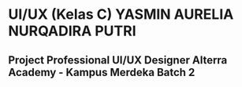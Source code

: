 # UI/UX (Kelas C) YASMIN AURELIA NURQADIRA PUTRI
## Project Professional UI/UX Designer Alterra Academy - Kampus Merdeka Batch 2
